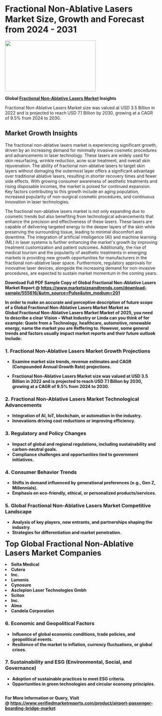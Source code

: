 <H1>Fractional Non-Ablative Lasers Market Size, Growth and Forecast from 2024 - 2031</H1><img class="aligncenter size-medium wp-image-584254" src="https://thirdeyenews.in/wp-content/uploads/2024/09/Global-Market-Research-300x168.jpeg" alt="" width="300" height="168" /><p><strong>Global&nbsp;<a href="https://www.marketsizeandtrends.com/download-sample/555616/&amp;utm_source=Pulse&amp;utm_medium=201">Fractional Non-Ablative Lasers Market</a> Insights</strong></p><p>Fractional Non-Ablative Lasers Market size was valued at USD 3.5 Billion in 2022 and is projected to reach USD 7.1 Billion by 2030, growing at a CAGR of 9.5% from 2024 to 2030.</p><p><h2>Market Growth Insights</h2> <p>The fractional non-ablative lasers market is experiencing significant growth, driven by an increasing demand for minimally invasive cosmetic procedures and advancements in laser technology. These lasers are widely used for skin resurfacing, wrinkle reduction, acne scar treatment, and overall skin rejuvenation. The ability of fractional non-ablative lasers to target skin layers without damaging the outermost layer offers a significant advantage over traditional ablative lasers, resulting in shorter recovery times and fewer side effects. With growing consumer awareness of aesthetic treatments and rising disposable incomes, the market is poised for continued expansion. Key factors contributing to this growth include an aging population, increased popularity of non-surgical cosmetic procedures, and continuous innovation in laser technologies.</p> <p><strong></strong></p> <p>The fractional non-ablative lasers market is not only expanding due to cosmetic trends but also benefiting from technological advancements that enhance the precision and effectiveness of these lasers. These lasers are capable of delivering targeted energy to the deeper layers of the skin while preserving the surrounding tissue, leading to minimal discomfort and downtime. The integration of artificial intelligence (AI) and machine learning (ML) in laser systems is further enhancing the market's growth by improving treatment customization and patient outcomes. Additionally, the rise of medical tourism and the popularity of aesthetic treatments in emerging markets is providing new growth opportunities for manufacturers in the fractional non-ablative laser space. Furthermore, regulatory approvals for innovative laser devices, alongside the increasing demand for non-invasive procedures, are expected to sustain market momentum in the coming years.</p> <p><strong></p><p><span class=""><strong>Download Full PDF Sample Copy of Global Fractional Non-Ablative Lasers Market Report</strong> @ <a href="https://www.marketsizeandtrends.com/download-sample/555616/&amp;utm_source=Pulse&amp;utm_medium=201" target="_blank">https://www.marketsizeandtrends.com/download-sample/555616/&amp;utm_source=Pulse&amp;utm_medium=201</a></span></p><p>In order to make an accurate and perceptive description of future scope of a Global&nbsp;Fractional Non-Ablative Lasers Market Market as Global&nbsp;Fractional Non-Ablative Lasers Market Market of 2025, you need to describe a clear Vision &ndash; What Industry or Linda can you think of for example: Quote from a Technology, healthcare, automotive, renewable energy, name the market you are Reffering to. However, some general trends and factors usually impact market reports and their future outlook include:</p><h3>1.&nbsp;<strong>Fractional Non-Ablative Lasers Market Growth Projections</strong></h3><ul><li>Examine market size trends, revenue estimates and CAGR (Compounded Annual Growth Rate) projections.</li><li><p>Fractional Non-Ablative Lasers Market size was valued at USD 3.5 Billion in 2022 and is projected to reach USD 7.1 Billion by 2030, growing at a CAGR of 9.5% from 2024 to 2030.</p></li></ul><h3>2.&nbsp;<strong>Fractional Non-Ablative Lasers Market Technological Advancements</strong></h3><ul><li>Integration of AI, IoT, blockchain, or automation in the industry.</li><li>Innovations driving cost reductions or improving efficiency.</li></ul><h3>3.&nbsp;<strong>Regulatory and Policy Changes</strong></h3><ul><li>Impact of global and regional regulations, including sustainability and carbon-neutral goals.</li><li>Compliance challenges and opportunities tied to government initiatives.</li></ul><h3>4.&nbsp;<strong>Consumer Behavior Trends</strong></h3><ul><li>Shifts in demand influenced by generational preferences (e.g., Gen Z, Millennials).</li><li>Emphasis on eco-friendly, ethical, or personalized products/services.</li></ul><h3>5.&nbsp;<strong>Global Fractional Non-Ablative Lasers Market Competitive Landscape</strong></h3><ul><li>Analysis of key players, new entrants, and partnerships shaping the industry.</li><li>Strategies for differentiation and market penetration.</li></ul><p data-pm-slice="1 1 []"><span style="color: inherit; font-family: inherit; font-size: 25px;">Top Global Fractional Non-Ablative Lasers Market Companies</span></p><div class="" data-test-id=""><p><li>Solta Medical</li><li> Cutera</li><li> Inc.</li><li> Lumenis</li><li> Cynosure</li><li> Asclepion Laser Technologies Gmbh</li><li> Sciton</li><li> Inc.</li><li> Alma</li><li> Candela Corporation</li></p></div><h3>6.&nbsp;<strong>Economic and Geopolitical Factors</strong></h3><ul><li>Influence of global economic conditions, trade policies, and geopolitical events.</li><li>Resilience of the market to inflation, currency fluctuations, or global crises.</li></ul><h3>7.&nbsp;<strong>Sustainability and ESG (Environmental, Social, and Governance)</strong></h3><ul><li>Adoption of sustainable practices to meet ESG criteria.</li><li>Opportunities in green technologies and circular economy principles.</li></ul><h2><strong style="font-size: 14px;">For More Information or Query, Visit @&nbsp;</strong><a style="background-color: #ffffff; font-size: 14px;" href="https://www.marketsizeandtrends.com/report/fractional-non-ablative-lasers-market/" target="_blank">https://www.verifiedmarketreports.com/product/airport-passenger-boarding-bridge-market</a></h2>
